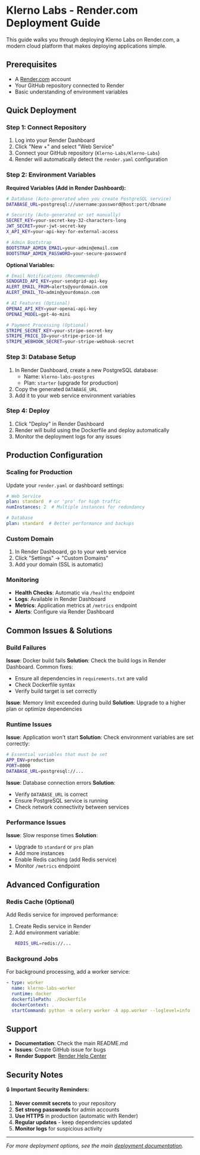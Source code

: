 # Klerno Labs - Render.com Deployment Guide

This guide walks you through deploying Klerno Labs on Render.com, a modern cloud platform that makes deploying applications simple.

## Prerequisites

- A [Render.com](https://render.com) account
- Your GitHub repository connected to Render
- Basic understanding of environment variables

## Quick Deployment

### Step 1: Connect Repository

1. Log into your Render Dashboard
2. Click "New +" and select "Web Service"
3. Connect your GitHub repository (`Klerno-Labs/Klerno-Labs`)
4. Render will automatically detect the `render.yaml` configuration

### Step 2: Environment Variables

**Required Variables (Add in Render Dashboard):**

```bash
# Database (Auto-generated when you create PostgreSQL service)
DATABASE_URL=postgresql://username:password@host:port/dbname

# Security (Auto-generated or set manually)
SECRET_KEY=your-secret-key-32-characters-long
JWT_SECRET=your-jwt-secret-key
X_API_KEY=your-api-key-for-external-access

# Admin Bootstrap
BOOTSTRAP_ADMIN_EMAIL=your-admin@email.com
BOOTSTRAP_ADMIN_PASSWORD=your-secure-password
```

**Optional Variables:**

```bash
# Email Notifications (Recommended)
SENDGRID_API_KEY=your-sendgrid-api-key
ALERT_EMAIL_FROM=alerts@yourdomain.com
ALERT_EMAIL_TO=admin@yourdomain.com

# AI Features (Optional)
OPENAI_API_KEY=your-openai-api-key
OPENAI_MODEL=gpt-4o-mini

# Payment Processing (Optional)
STRIPE_SECRET_KEY=your-stripe-secret-key
STRIPE_PRICE_ID=your-stripe-price-id
STRIPE_WEBHOOK_SECRET=your-stripe-webhook-secret
```

### Step 3: Database Setup

1. In Render Dashboard, create a new PostgreSQL database:
   - Name: `klerno-labs-postgres`
   - Plan: `starter` (upgrade for production)
2. Copy the generated `DATABASE_URL`
3. Add it to your web service environment variables

### Step 4: Deploy

1. Click "Deploy" in Render Dashboard
2. Render will build using the Dockerfile and deploy automatically
3. Monitor the deployment logs for any issues

## Production Configuration

### Scaling for Production

Update your `render.yaml` or dashboard settings:

```yaml
# Web Service
plan: standard  # or 'pro' for high traffic
numInstances: 2  # Multiple instances for redundancy

# Database
plan: standard  # Better performance and backups
```

### Custom Domain

1. In Render Dashboard, go to your web service
2. Click "Settings" → "Custom Domains"
3. Add your domain (SSL is automatic)

### Monitoring

- **Health Checks**: Automatic via `/healthz` endpoint
- **Logs**: Available in Render Dashboard
- **Metrics**: Application metrics at `/metrics` endpoint
- **Alerts**: Configure via Render Dashboard

## Common Issues & Solutions

### Build Failures

**Issue**: Docker build fails
**Solution**: Check the build logs in Render Dashboard. Common fixes:
- Ensure all dependencies in `requirements.txt` are valid
- Check Dockerfile syntax
- Verify build target is set correctly

**Issue**: Memory limit exceeded during build
**Solution**: Upgrade to a higher plan or optimize dependencies

### Runtime Issues

**Issue**: Application won't start
**Solution**: Check environment variables are set correctly:
```bash
# Essential variables that must be set
APP_ENV=production
PORT=8000
DATABASE_URL=postgresql://...
```

**Issue**: Database connection errors
**Solution**: 
- Verify `DATABASE_URL` is correct
- Ensure PostgreSQL service is running
- Check network connectivity between services

### Performance Issues

**Issue**: Slow response times
**Solution**:
- Upgrade to `standard` or `pro` plan
- Add more instances
- Enable Redis caching (add Redis service)
- Monitor `/metrics` endpoint

## Advanced Configuration

### Redis Cache (Optional)

Add Redis service for improved performance:

1. Create Redis service in Render
2. Add environment variable:
   ```bash
   REDIS_URL=redis://...
   ```

### Background Jobs

For background processing, add a worker service:

```yaml
- type: worker
  name: klerno-labs-worker
  runtime: docker
  dockerfilePath: ./Dockerfile
  dockerContext: .
  startCommand: python -m celery worker -A app.worker --loglevel=info
```

## Support

- **Documentation**: Check the main README.md
- **Issues**: Create GitHub issue for bugs
- **Render Support**: [Render Help Center](https://help.render.com)

## Security Notes

🔒 **Important Security Reminders:**

1. **Never commit secrets** to your repository
2. **Set strong passwords** for admin accounts
3. **Use HTTPS** in production (automatic with Render)
4. **Regular updates** - keep dependencies updated
5. **Monitor logs** for suspicious activity

---

*For more deployment options, see the main [deployment documentation](./deployment.md).*